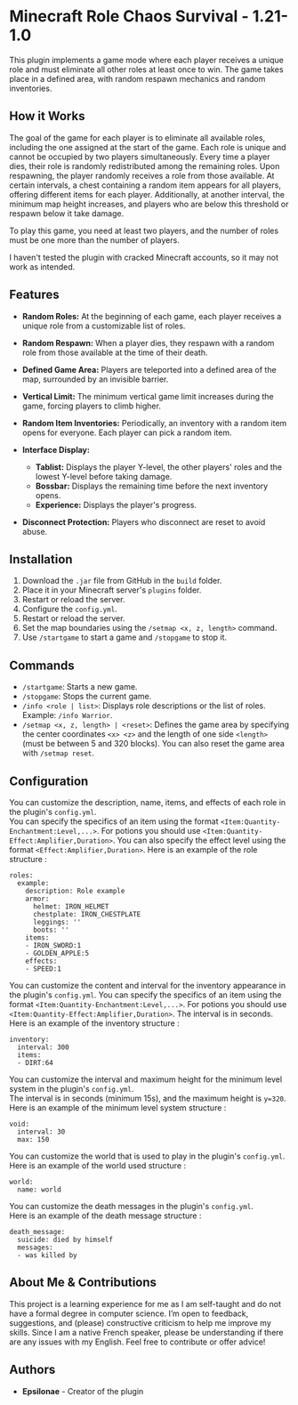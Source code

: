 # Minecraft Role Chaos Survival - 1.21-1.0

This plugin implements a game mode where each player receives a unique role and must eliminate all other roles at least once to win. The game takes place in a defined area, with random respawn mechanics and random inventories.

## How it Works

The goal of the game for each player is to eliminate all available roles, including the one assigned at the start of the game. Each role is unique and cannot be occupied by two players simultaneously. Every time a player dies, their role is randomly redistributed among the remaining roles. Upon respawning, the player randomly receives a role from those available. At certain intervals, a chest containing a random item appears for all players, offering different items for each player. Additionally, at another interval, the minimum map height increases, and players who are below this threshold or respawn below it take damage.

To play this game, you need at least two players, and the number of roles must be one more than the number of players.

I haven't tested the plugin with cracked Minecraft accounts, so it may not work as intended.

## Features

- **Random Roles:** At the beginning of each game, each player receives a unique role from a customizable list of roles.
- **Random Respawn:** When a player dies, they respawn with a random role from those available at the time of their death.
- **Defined Game Area:** Players are teleported into a defined area of the map, surrounded by an invisible barrier.
- **Vertical Limit:** The minimum vertical game limit increases during the game, forcing players to climb higher.
- **Random Item Inventories:** Periodically, an inventory with a random item opens for everyone. Each player can pick a random item.

- **Interface Display:**
  - **Tablist:** Displays the player Y-level, the other players' roles and the lowest Y-level before taking damage.
  - **Bossbar:** Displays the remaining time before the next inventory opens.
  - **Experience:** Displays the player's progress.

- **Disconnect Protection:** Players who disconnect are reset to avoid abuse.

## Installation

1. Download the `.jar` file from GitHub in the `build` folder.
2. Place it in your Minecraft server's `plugins` folder.
3. Restart or reload the server.
4. Configure the `config.yml`.
5. Restart or reload the server.
6. Set the map boundaries using the `/setmap <x, z, length>` command.
7. Use `/startgame` to start a game and `/stopgame` to stop it.

## Commands

- `/startgame`: Starts a new game.
- `/stopgame`: Stops the current game.
- `/info <role | list>`: Displays role descriptions or the list of roles. Example: `/info Warrior`.
- `/setmap <x, z, length> | <reset>`: Defines the game area by specifying the center coordinates `<x> <z>` and the length of one side `<length>` (must be between 5 and 320 blocks). You can also reset the game area with `/setmap reset`.

## Configuration

You can customize the description, name, items, and effects of each role in the plugin's `config.yml`.  
You can specify the specifics of an item using the format `<Item:Quantity-Enchantment:Level,...>`. For potions you should use `<Item:Quantity-Effect:Amplifier,Duration>`. 
You can also specify the effect level using the format `<Effect:Amplifier,Duration>`.
Here is an example of the role structure :
```
roles:
  example:
    description: Role example
    armor:
      helmet: IRON_HELMET
      chestplate: IRON_CHESTPLATE
      leggings: ''
      boots: ''
    items:
    - IRON_SWORD:1
    - GOLDEN_APPLE:5
    effects:
    - SPEED:1
```

You can customize the content and interval for the inventory appearance in the plugin's `config.yml`.
You can specify the specifics of an item using the format `<Item:Quantity-Enchantment:Level,...>`. For potions you should use `<Item:Quantity-Effect:Amplifier,Duration>`.
The interval is in seconds.
Here is an example of the inventory structure :
```
inventory:
  interval: 300
  items:
  - DIRT:64
```

You can customize the interval and maximum height for the minimum level system in the plugin's `config.yml`.  
The interval is in seconds (minimum 15s), and the maximum height is `y=320`.
Here is an example of the minimum level system structure :
```
void:
  interval: 30
  max: 150
```

You can customize the world that is used to play in the plugin's `config.yml`.
Here is an example of the world used structure :
```
world:
  name: world
```

You can customize the death messages in the plugin's `config.yml`.  
Here is an example of the death message structure :
```
death_message:
  suicide: died by himself
  messages:
  - was killed by
```

## About Me & Contributions

This project is a learning experience for me as I am self-taught and do not have a formal degree in computer science. I’m open to feedback, suggestions, and (please) constructive criticism to help me improve my skills. Since I am a native French speaker, please be understanding if there are any issues with my English. Feel free to contribute or offer advice!

## Authors

- **Epsilonae** - Creator of the plugin
